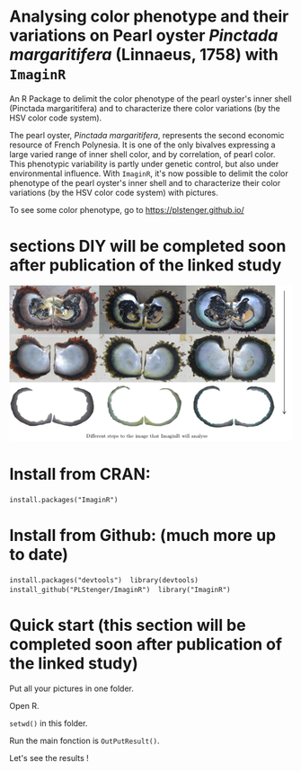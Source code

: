 # Analysing color phenotype and their variations on Pearl oyster *Pinctada margaritifera* (Linnaeus, 1758) with `ImaginR`
An R Package to delimit the color phenotype of the pearl oyster's inner shell (Pinctada margaritifera) and to characterize there color variations (by the HSV color code system).

The pearl oyster, *Pinctada margaritifera*, represents the second economic resource of French Polynesia.
It is one of the only bivalves expressing a large varied range of inner shell color, and by correlation, of pearl color.
This phenotypic variability is partly under genetic control, but also under environmental influence.
With `ImaginR`, it's now possible to delimit the color phenotype of the pearl oyster's inner shell and to characterize their color variations (by the HSV color code system) with pictures.

To see some color phenotype, go to https://plstenger.github.io/

# sections DIY will be completed soon after publication of the linked study

![alt tag](https://github.com/PLStenger/ImaginR/blob/master/pmarg.png)

# Install from CRAN:
`install.packages("ImaginR")`

# Install from Github: (much more up to date)
`install.packages("devtools") 
library(devtools) 
install_github("PLStenger/ImaginR") 
library("ImaginR")
`

# Quick start (this section will be completed soon after publication of the linked study)
Put all your pictures in one folder. 

Open R. 

`setwd()` in this folder.

Run the main fonction is `OutPutResult()`. 

Let's see the results !
